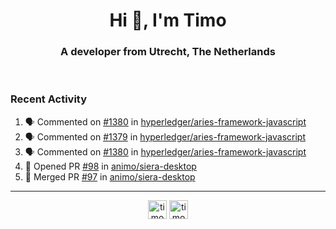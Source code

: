 <h1 align="center">Hi 👋, I'm Timo</h1>
<h3 align="center">A developer from Utrecht, The Netherlands</h3>
<br/>
<!-- https://github.com/rahuldkjain/github-profile-readme-generator --!>

<!--  <p align="left"><img src="https://github-readme-stats.vercel.app/api?username=timoglastra&show_icons=true&count_private=true&" alt="timoglastra" /></p> --!>

<!--
Github language stats
<p align="left"><img src="https://github-readme-stats.vercel.app/api/top-langs/?username=timoglastra&layout=compact" alt="timoglastra" /><p>
-->

<!-- Codestats language stats -->
<!-- <p align="left"><img src="https://codestats-readme.vercel.app/api/top-langs/?username=timoglastra&layout=compact&language_count=12" alt="timoglastra" /><p>    --!>
  
<h3>Recent Activity</h3>

<!--START_SECTION:activity-->
1. 🗣 Commented on [#1380](https://github.com/hyperledger/aries-framework-javascript/issues/1380) in [hyperledger/aries-framework-javascript](https://github.com/hyperledger/aries-framework-javascript)
2. 🗣 Commented on [#1379](https://github.com/hyperledger/aries-framework-javascript/issues/1379) in [hyperledger/aries-framework-javascript](https://github.com/hyperledger/aries-framework-javascript)
3. 🗣 Commented on [#1380](https://github.com/hyperledger/aries-framework-javascript/issues/1380) in [hyperledger/aries-framework-javascript](https://github.com/hyperledger/aries-framework-javascript)
4. 💪 Opened PR [#98](https://github.com/animo/siera-desktop/pull/98) in [animo/siera-desktop](https://github.com/animo/siera-desktop)
5. 🎉 Merged PR [#97](https://github.com/animo/siera-desktop/pull/97) in [animo/siera-desktop](https://github.com/animo/siera-desktop)
<!--END_SECTION:activity-->

---

<p align="center">
<a href="https://twitter.com/timoglastra" target="blank"><img align="center" src="https://cdn.jsdelivr.net/npm/simple-icons@3.0.1/icons/twitter.svg" alt="timoglastra" height="30" width="30" /></a>
<a href="https://linkedin.com/in/timoglastra" target="blank"><img align="center" src="https://cdn.jsdelivr.net/npm/simple-icons@3.0.1/icons/linkedin.svg" alt="timoglastra" height="30" width="30" /></a>
</p>



